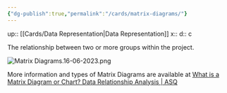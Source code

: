 ```yaml
---
{"dg-publish":true,"permalink":"/cards/matrix-diagrams/"}
---
```


up:: [[Cards/Data Representation\|Data Representation]] 
x:: 
d:: c

The relationship between two or more groups within the project. 

![Matrix Diagrams.16-06-2023.png](/img/user/Extras/Images/Matrix%20Diagrams.16-06-2023.png)

More information and types of Matrix Diagrams are available at [What is a Matrix Diagram or Chart? Data Relationship Analysis | ASQ](https://asq.org/quality-resources/matrix-diagram)